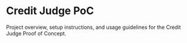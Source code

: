 # Credit Judge PoC

Project overview, setup instructions, and usage guidelines for the Credit Judge Proof of Concept.
